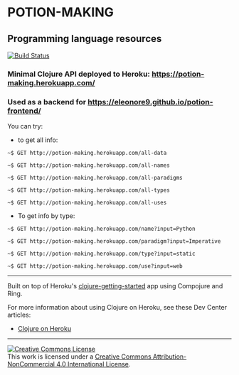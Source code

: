 # POTION-MAKING
## Programming language resources


[![Build Status](https://travis-ci.org/Eleonore9/potion-making.svg?branch=master)](https://travis-ci.org/Eleonore9/potion-making)


### Minimal Clojure API deployed to Heroku: https://potion-making.herokuapp.com/

### Used as a backend for https://eleonore9.github.io/potion-frontend/

You can try:

* to get all info:

`~$ GET http://potion-making.herokuapp.com/all-data`

`~$ GET http://potion-making.herokuapp.com/all-names`

`~$ GET http://potion-making.herokuapp.com/all-paradigms`

`~$ GET http://potion-making.herokuapp.com/all-types`

`~$ GET http://potion-making.herokuapp.com/all-uses`


* To get info by type:

`~$ GET http://potion-making.herokuapp.com/name?input=Python`

`~$ GET http://potion-making.herokuapp.com/paradigm?input=Imperative`

`~$ GET http://potion-making.herokuapp.com/type?input=static`

`~$ GET http://potion-making.herokuapp.com/use?input=web`



________________________

Built on top of Heroku's [clojure-getting-started](https://github.com/heroku/clojure-getting-started) app using Compojure and Ring.

For more information about using Clojure on Heroku, see these Dev Center articles:

- [Clojure on Heroku](https://devcenter.heroku.com/categories/clojure)



-------------

<a rel="license" href="http://creativecommons.org/licenses/by-nc/4.0/"><img alt="Creative Commons License" style="border-width:0" src="https://i.creativecommons.org/l/by-nc/4.0/88x31.png" /></a><br />This work is licensed under a <a rel="license" href="http://creativecommons.org/licenses/by-nc/4.0/">Creative Commons Attribution-NonCommercial 4.0 International License</a>.

